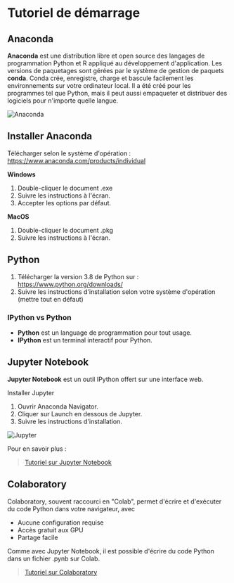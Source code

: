 # Tutoriel de démarrage

## Anaconda
**Anaconda** est une distribution libre et open source des langages de programmation Python et R appliqué au développement d'application. Les versions de paquetages sont gérées par le système de gestion de paquets **conda**. Conda crée, enregistre, charge et bascule facilement les environnements sur votre ordinateur local. Il a été créé pour les programmes tel que Python, mais il peut aussi empaqueter et distribuer des logiciels pour n'importe quelle langue.

![Anaconda](https://miro.medium.com/max/1600/1*_ozdDAB9qda1VuNGmw3CDA.png)

## Installer Anaconda

Télécharger selon le système d'opération : https://www.anaconda.com/products/individual

**Windows**
1. Double-cliquer le document .exe
2. Suivre les instructions à l'écran.
3. Accepter les options par défaut.

**MacOS**
1. Double-cliquer le document .pkg
2. Suivre les instructions à l'écran.

## Python
1. Télécharger la version 3.8 de Python sur : https://www.python.org/downloads/
2. Suivre les instructions d'installation selon votre système d'opération (mettre tout en défaut)
### IPython vs Python
* **Python** est un language de programmation pour tout usage. 
* **IPython** est un terminal interactif pour Python. 

## Jupyter Notebook
**Jupyter Notebook** est un outil IPython offert sur une interface web.

Installer Jupyter
1. Ouvrir Anaconda Navigator.
2. Cliquer sur Launch en dessous de Jupyter.
3. Suivre les instructions d'installation.

![Jupyter](https://miro.medium.com/max/4000/1*CrzFvh-ha0mkhUrA3q786A.png)

Pour en savoir plus :
> [Tutoriel sur Jupyter Notebook](https://www.datacamp.com/community/tutorials/tutorial-jupyter-notebook##InstallJupyter)

## Colaboratory
Colaboratory, souvent raccourci en "Colab", permet d'écrire et d'exécuter du code Python dans votre navigateur, avec 
- Aucune configuration requise
- Accès gratuit aux GPU
- Partage facile

Comme avec Jupyter Notebook, il est possible d'écrire du code Python dans un fichier .pynb sur Colab. 

> [Tutoriel sur Colaboratory](https://github.com/christinevaluc/faps/blob/master/colab-tutoriel.md)
